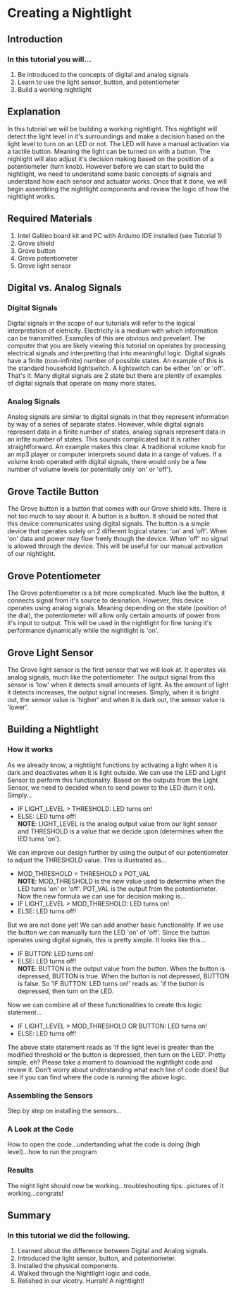 # Creating a Nightlight

## Introduction

### In this tutorial you will...
  1. Be introduced to the concepts of digital and analog signals
  2. Learn to use the light sensor, button, and potentiometer
  3. Build a working nightlight
  
## Explanation
In this tutorial we will be building a working nightlight. This nightlight will detect the light level in it's surroundings and make a  decision based on the light level to turn on an LED or not. The LED will have a manual activation via a tactile button. Meaning the light can be turned on with a button. The nighlight will also adjust it's decision making based on the position of a potentiometer (turn knob).
However before we can start to build the nightlight, we need to understand some basic concepts of signals and understand how each sensor and actuator works. Once that it done, we will begin assembling the nightlight components and review the logic of how the nightlight works.
 
## Required Materials
 1. Intel Galileo board kit and PC with Arduino IDE installed (see Tutorial 1)
 2. Grove shield
 3. Grove button
 4. Grove potentiometer
 5. Grove light sensor
 
## Digital vs. Analog Signals

### Digital Signals
Digital signals in the scope of our tutorials will refer to the logical interpretation of eletricity. Electricity is a medium with which information can be transmitted. Examples of this are obvious and prevelant. The computer that you are likely viewing this tutorial on operates by processing electrical signals and interpretting that into meaningful logic. Digital signals have a finite (non-infinite) number of possible states. An example of this is the standard household lightswitch. A lightswitch can be either 'on' or 'off'. That's it. Many digital signals are 2 state but there are plently of examples of digital signals that operate on many more states.

### Analog Signals
Analog signals are similar to digital signals in that they represent information by way of a series of separate states. However, while digital signals represent data in a finite number of states, analog signals represent data in an infite number of states. This sounds complicated but it is rather straightforward. An example makes this clear. A traditional volume knob for an mp3 player or computer interprets sound data in a range of values. If a volume knob operated with digital signals, there would only be a few number of volume levels (or potentially only 'on' or 'off').
 
## Grove Tactile Button
<picture>
The Grove button is a button that comes with our Grove shield kits. There is not too much to say about it. A button is a button. It should be noted that this device communicates using digital signals. The button is a simple device that operates solely on 2 different logical states: 'on' and 'off'. When 'on' data and power may flow freely though the device. When 'off' no signal is allowed through the device. This will be useful for our manual activation of our nightlight.

## Grove Potentiometer
<picture>
The Grove potentiometer is a bit more complicated. Much like the button, it connects signal from it's source to desination. However, this device operates using analog signals. Meaning depending on the state (position of the dial), the potentiometer will allow only certain amounts of power from it's input to output. This will be used in the nightlight for fine tuning it's performance dynamically while the nightlight is 'on'.
 
## Grove Light Sensor
<picture>
The Grove light sensor is the first sensor that we will look at. It operates via analog signals, much like the potentiometer. The output signal from this sensor is 'low' when it detects small amounts of light. As the amount of light it detects increases, the output signal increases. Simply, when it is bright out, the sensor value is 'higher' and when it is dark out, the sensor value is 'lower'.

## Building a Nightlight

### How it works
As we already know, a nightlight functions by activating a light when it is dark and deactivates when it is light outside. We can use the LED and Light Sensor to perform this functionality. Based on the outputs from the Light Sensor, we need to decided when to send power to the LED (turn it on). Simply...<br />
  + IF LIGHT_LEVEL > THRESHOLD: LED turns on!<br />
  + ELSE:                       LED turns off!<br />
  **NOTE**: LIGHT_LEVEL is the analog output value from our light sensor and THRESHOLD is a value that we decide upon (determines when the lED      turns 'on').<br />
  
We can improve our design further by using the output of our potentiometer to adjust the THRESHOLD value. This is illustrated as...<br />
  + MOD_THRESHOLD = THRESHOLD x POT_VAL<br />
  **NOTE**: MOD_THRESHOLD is the new value used to determine when the LED turns 'on' or 'off'. POT_VAL is the output from the potentiometer.<br />
Now the new formula we can use for decision making is...<br />
  + IF LIGHT_LEVEL > MOD_THRESHOLD: LED turns on!<br />
  + ELSE:                           LED turns off!<br />

But we are not done yet! We can add another basic functionality. If we use the button we can manually turn the LED 'on' of 'off'. Since the button operates using digital signals, this is pretty simple. It looks like this...<br />
  + IF BUTTON:  LED turns on!<br />
  + ELSE:       LED turns off!<br />
  **NOTE**: BUTTON is the output value from the button. When the button is depressed, BUTTON is true. When the button is not depressed, BUTTON       is false. So 'IF BUTTON: LED turns on!' reads as: 'if the button is depressed, then turn on the LED.<br />

Now we can combine all of these functionalities to create this logic statement...<br />
  + IF LIGHT_LEVEL > MOD_THRESHOLD OR BUTTON: LED turns on!<br />
  + ELSE:                                     LED turns off!<br />
  
The above state statement reads as 'If the light level is greater than the modified threshold or the button is depressed, then turn on the LED'. Pretty simple, eh? Please take a moment to download the nightlight code and review it. Don't worry about understanding what each line of code does! But see if you can find where the code is running the above logic.
  
### Assembling the Sensors
Step by step on installing the sensors...

### A Look at the Code
How to open the code...undertanding what the code is doing (high level)...how to run the program

### Results
The night light should now be working...troubleshooting tips...pictures of it working...congrats!

## Summary
 
### In this tutorial we did the following.
 
  1. Learned about the difference between Digital and Analog signals.
  2. Introduced the light sensor, button, and potentiometer.
  3. Installed the physical components.
  4. Walked through the Nightlight logic and code.
  5. Relished in our vicotry. Hurrah! A nightlight!
